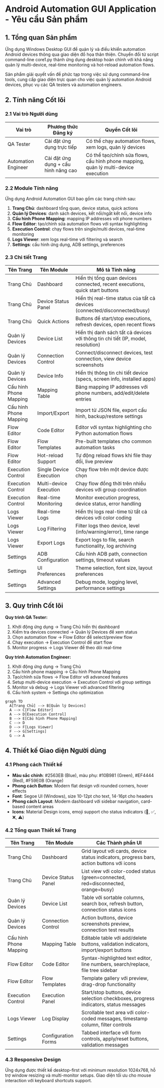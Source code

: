 # Android Automation GUI Application - Yêu cầu Sản phẩm

## 1. Tổng quan Sản phẩm

Ứng dụng Windows Desktop GUI để quản lý và điều khiển automation Android devices thông qua giao diện đồ họa thân thiện. Chuyển đổi từ script command-line core1.py thành ứng dụng desktop hoàn chỉnh với khả năng quản lý multi-device, real-time monitoring và hot-reload automation flows.

Sản phẩm giải quyết vấn đề phức tạp trong việc sử dụng command-line tools, cung cấp giao diện trực quan cho việc quản lý automation Android devices, phục vụ các QA testers và automation engineers.

## 2. Tính năng Cốt lõi

### 2.1 Vai trò Người dùng

| Vai trò | Phương thức Đăng ký | Quyền Cốt lõi |
|---------|---------------------|----------------|
| QA Tester | Cài đặt ứng dụng trực tiếp | Có thể chạy automation flows, xem logs, quản lý devices |
| Automation Engineer | Cài đặt ứng dụng + cấu hình nâng cao | Có thể tạo/chỉnh sửa flows, cấu hình phone mapping, quản lý multi-device execution |

### 2.2 Module Tính năng

Ứng dụng Android Automation GUI bao gồm các trang chính sau:

1. **Trang Chủ**: dashboard tổng quan, device status, quick actions
2. **Quản lý Devices**: danh sách devices, kết nối/ngắt kết nối, device info
3. **Cấu hình Phone Mapping**: mapping IP addresses với phone numbers
4. **Flow Editor**: tạo/chỉnh sửa automation flows với syntax highlighting
5. **Execution Control**: chạy flows trên single/multi devices, real-time monitoring
6. **Logs Viewer**: xem logs real-time với filtering và search
7. **Settings**: cấu hình ứng dụng, ADB settings, preferences

### 2.3 Chi tiết Trang

| Tên Trang | Tên Module | Mô tả Tính năng |
|-----------|------------|------------------|
| Trang Chủ | Dashboard | Hiển thị tổng quan devices connected, recent executions, quick start buttons |
| Trang Chủ | Device Status Panel | Hiển thị real-time status của tất cả devices (connected/disconnected/busy) |
| Trang Chủ | Quick Actions | Buttons để start/stop executions, refresh devices, open recent flows |
| Quản lý Devices | Device List | Hiển thị danh sách tất cả devices với thông tin chi tiết (IP, model, resolution) |
| Quản lý Devices | Connection Control | Connect/disconnect devices, test connection, view device screenshots |
| Quản lý Devices | Device Info | Hiển thị thông tin chi tiết device (specs, screen info, installed apps) |
| Cấu hình Phone Mapping | Mapping Table | Bảng mapping IP addresses với phone numbers, add/edit/delete entries |
| Cấu hình Phone Mapping | Import/Export | Import từ JSON file, export cấu hình, backup/restore settings |
| Flow Editor | Code Editor | Editor với syntax highlighting cho Python automation flows |
| Flow Editor | Flow Templates | Pre-built templates cho common automation tasks |
| Flow Editor | Hot-reload Support | Tự động reload flows khi file thay đổi, live preview |
| Execution Control | Single Device Execution | Chạy flow trên một device được chọn |
| Execution Control | Multi-device Execution | Chạy flow đồng thời trên nhiều devices với group coordination |
| Execution Control | Real-time Monitoring | Monitor execution progress, device status, error handling |
| Logs Viewer | Real-time Logs | Hiển thị logs real-time từ tất cả devices với color coding |
| Logs Viewer | Log Filtering | Filter logs theo device, level (info/warning/error), time range |
| Logs Viewer | Export Logs | Export logs to file, search functionality, log archiving |
| Settings | ADB Configuration | Cấu hình ADB path, connection settings, timeout values |
| Settings | UI Preferences | Theme selection, font size, layout preferences |
| Settings | Advanced Settings | Debug mode, logging level, performance settings |

## 3. Quy trình Cốt lõi

**Quy trình QA Tester:**
1. Khởi động ứng dụng → Trang Chủ hiển thị dashboard
2. Kiểm tra devices connected → Quản lý Devices để xem status
3. Chọn automation flow → Flow Editor để select/preview flow
4. Chạy execution → Execution Control để start flow
5. Monitor progress → Logs Viewer để theo dõi real-time

**Quy trình Automation Engineer:**
1. Khởi động ứng dụng → Trang Chủ
2. Cấu hình phone mapping → Cấu hình Phone Mapping
3. Tạo/chỉnh sửa flows → Flow Editor với advanced features
4. Setup multi-device execution → Execution Control với group settings
5. Monitor và debug → Logs Viewer với advanced filtering
6. Cấu hình system → Settings cho optimization

```mermaid
graph TD
  A[Trang Chủ] --> B[Quản lý Devices]
  A --> C[Flow Editor]
  A --> D[Execution Control]
  B --> E[Cấu hình Phone Mapping]
  C --> D
  D --> F[Logs Viewer]
  F --> G[Settings]
  G --> A
```

## 4. Thiết kế Giao diện Người dùng

### 4.1 Phong cách Thiết kế

- **Màu sắc chính**: #2563EB (Blue), màu phụ: #10B981 (Green), #EF4444 (Red), #F59E0B (Orange)
- **Phong cách Button**: Modern flat design với rounded corners, hover effects
- **Font**: Segoe UI (Windows), size 10-12pt cho text, 14-16pt cho headers
- **Phong cách Layout**: Modern dashboard với sidebar navigation, card-based content areas
- **Icons**: Material Design icons, emoji support cho status indicators (📱, ✅, ❌, ⚠️)

### 4.2 Tổng quan Thiết kế Trang

| Tên Trang | Tên Module | Các Thành phần UI |
|-----------|------------|-------------------|
| Trang Chủ | Dashboard | Grid layout với cards, device status indicators, progress bars, action buttons với icons |
| Trang Chủ | Device Status Panel | List view với color-coded status (green=connected, red=disconnected, orange=busy) |
| Quản lý Devices | Device List | Table với sortable columns, search box, refresh button, connection status icons |
| Quản lý Devices | Connection Control | Action buttons, device screenshots preview, connection test results |
| Cấu hình Phone Mapping | Mapping Table | Editable table với add/delete buttons, validation indicators, import/export buttons |
| Flow Editor | Code Editor | Syntax-highlighted text editor, line numbers, search/replace, file tree sidebar |
| Flow Editor | Flow Templates | Template gallery với preview, drag-drop functionality |
| Execution Control | Execution Panel | Start/stop buttons, device selection checkboxes, progress indicators, status messages |
| Logs Viewer | Log Display | Scrollable text area với color-coded messages, timestamp column, filter controls |
| Settings | Configuration Forms | Tabbed interface với form controls, apply/reset buttons, validation messages |

### 4.3 Responsive Design

Ứng dụng được thiết kế desktop-first với minimum resolution 1024x768, hỗ trợ window resizing và multi-monitor setups. Giao diện tối ưu cho mouse interaction với keyboard shortcuts support.
